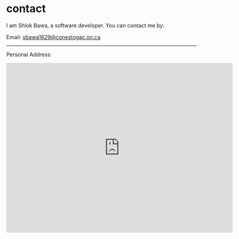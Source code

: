 contact
========

I am Shlok Bawa, a software developer. You can contact me by:

Email: sbawa1629@conestogac.on.ca
______

Personal Address: 
<iframe src="https://www.google.com/maps/embed?pb=!1m18!1m12!1m3!1d2896.1450064236715!2d-80.55163158464035!3d43.45756977912855!2m3!1f0!2f0!3f0!3m2!1i1024!2i768!4f13.1!3m3!1m2!1s0x882bf6a20271bbb9%3A0xd99782a514147d2d!2s380%20Vogel%20Pl%2C%20Waterloo%2C%20ON%20N2L%205V8!5e0!3m2!1sen!2sca!4v1599879685621!5m2!1sen!2sca" width="600" height="450" frameborder="0" style="border:0;" allowfullscreen="" aria-hidden="false" tabindex="0"></iframe>

